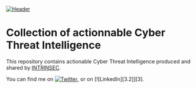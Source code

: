 [![Header](https://www.intrinsec.com/wp-content/uploads/Logo_Isec-site-gauche.png "Header")](https://www.intrinsec.com/wp-content/uploads/Logo_Isec-site-gauche.png)


# Collection of actionnable Cyber Threat Intelligence


This repository contains actionable Cyber Threat Intelligence produced and shared by [INTRINSEC](https://www.intrinsec.com/).

<!-- Actual text -->

You can find me on [![Twitter][1.2]][1], or on [![LinkedIn][3.2]][3].

<!-- Icons -->

[1.2]: http://i.imgur.com/wWzX9uB.png (twitter icon without padding)
[2.2]: https://raw.githubusercontent.com/MartinHeinz/MartinHeinz/master/linkedin-3-16.png (LinkedIn icon without padding)

<!-- Links to your social media accounts -->

[1]: https://twitter.com/Intrinsec
[2]: https://www.linkedin.com/company/intrinsec/posts/?feedView=all